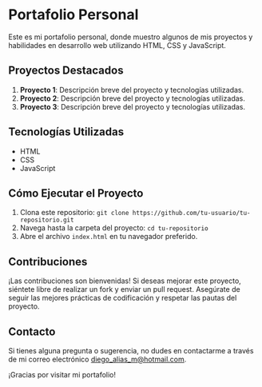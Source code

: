 # Portafolio Personal

Este es mi portafolio personal, donde muestro algunos de mis proyectos y habilidades en desarrollo web utilizando HTML, CSS y JavaScript.

## Proyectos Destacados

1. **Proyecto 1**: Descripción breve del proyecto y tecnologías utilizadas.
2. **Proyecto 2**: Descripción breve del proyecto y tecnologías utilizadas.
3. **Proyecto 3**: Descripción breve del proyecto y tecnologías utilizadas.

## Tecnologías Utilizadas

- HTML
- CSS
- JavaScript

## Cómo Ejecutar el Proyecto

1. Clona este repositorio: `git clone https://github.com/tu-usuario/tu-repositorio.git`
2. Navega hasta la carpeta del proyecto: `cd tu-repositorio`
3. Abre el archivo `index.html` en tu navegador preferido.

## Contribuciones

¡Las contribuciones son bienvenidas! Si deseas mejorar este proyecto, siéntete libre de realizar un fork y enviar un pull request. Asegúrate de seguir las mejores prácticas de codificación y respetar las pautas del proyecto.

## Contacto

Si tienes alguna pregunta o sugerencia, no dudes en contactarme a través de mi correo electrónico diego_alias_m@hotmail.com.

¡Gracias por visitar mi portafolio!
